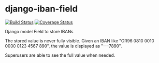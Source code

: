 # django-iban-field
[![Build Status](https://travis-ci.org/ihor-nahuliak/django-iban-field.svg?branch=master)](https://travis-ci.org/ihor-nahuliak/django-iban-field)
[![Coverage Status](https://coveralls.io/repos/github/ihor-nahuliak/django-iban-field/badge.svg)](https://coveralls.io/github/ihor-nahuliak/django-iban-field)

Django model Field to store IBANs

The stored value is never fully visible.
Given an IBAN like "GR96 0810 0010 0000 0123 4567 890", 
the value is displayed as "---7890".

Superusers are able to see the full value when needed.
